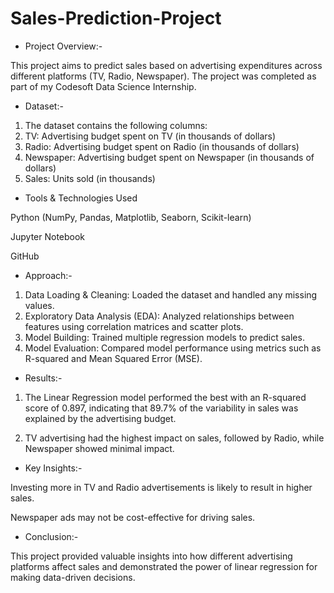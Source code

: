 # Sales-Prediction-Project

* Project Overview:-

This project aims to predict sales based on advertising expenditures across different platforms (TV, Radio, Newspaper). The project was completed as part of my Codesoft Data Science Internship.

* Dataset:-

1. The dataset contains the following columns:
2. TV: Advertising budget spent on TV (in thousands of dollars)
3. Radio: Advertising budget spent on Radio (in thousands of dollars)
4. Newspaper: Advertising budget spent on Newspaper (in thousands of dollars)
5. Sales: Units sold (in thousands)

* Tools & Technologies Used

Python (NumPy, Pandas, Matplotlib, Seaborn, Scikit-learn)

Jupyter Notebook

GitHub

* Approach:-

1. Data Loading & Cleaning: Loaded the dataset and handled any missing values.
2. Exploratory Data Analysis (EDA): Analyzed relationships between features using correlation matrices and scatter plots.
3. Model Building: Trained multiple regression models to predict sales.
4. Model Evaluation: Compared model performance using metrics such as R-squared and Mean Squared Error (MSE).

* Results:-

1. The Linear Regression model performed the best with an R-squared score of 0.897, indicating that 89.7% of the variability in sales was explained by the advertising budget.

2. TV advertising had the highest impact on sales, followed by Radio, while Newspaper showed minimal impact.

* Key Insights:-

Investing more in TV and Radio advertisements is likely to result in higher sales.

Newspaper ads may not be cost-effective for driving sales.

* Conclusion:-

This project provided valuable insights into how different advertising platforms affect sales and demonstrated the power of linear regression for making data-driven decisions.
